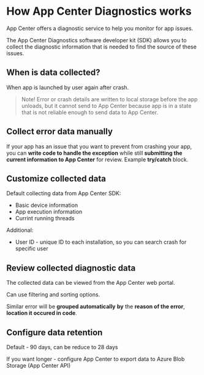# How App Center Diagnostics works

App Center offers a diagnostic service to help you monitor for app issues.

The App Center Diagnostics software developer kit (SDK) allows you to collect the diagnostic information that is needed to find the source of these issues.

## When is data collected?

When app is launched by user again after crash.

> Note!
> Error or crash details are written to local storage before the app unloads, but it cannot send to App Center because app is in a state that is not reliable enough to send data to App Center.

## Collect error data manually

If your app has an issue that you want to prevent from crashing your app, you can **write code to handle the exception** while still **submitting the current information to App Center** for review. Example **try/catch** block.

## Customize collected data

Default collecting data from App Center SDK:

* Basic device information
* App execution information
* Currint running threads

Additional:

* User ID - unique ID to each installation, so you can search crash for specific user

## Review collected diagnostic data

The collected data can be viewed from the App Center web portal.

Can use filtering and sorting options.

Similar error will be **grouped automatically** **by** the **reason of the error**, **location it occured in code**.

## Configure data retention

Default - 90 days, can be reduce to 28 days

If you want longer - configure App Center to export data to Azure Blob Storage (App Center API)
